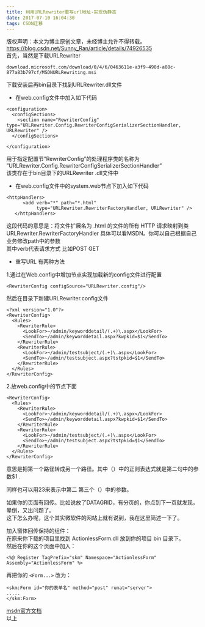 ```yaml
---
title: 利用URLRewriter重写url地址-实现伪静态
date: 2017-07-10 16:04:30
tags: CSDN迁移
---
```

 版权声明：本文为博主原创文章，未经博主允许不得转载。 https://blog.csdn.net/Sunny_Ran/article/details/74926535   
  首先，当然是下载URLRewriter

 
```
download.microsoft.com/download/0/4/6/0463611e-a3f9-490d-a08c-877a83b797cf/MSDNURLRewriting.msi  
```
 下载安装后再bin目录下找到URLRewriter.dll文件

  
  * 在web.config文件中加入如下代码  
```
<configuration>
  <configSections>
    <section name="RewriterConfig" type="URLRewriter.Config.RewriterConfigSerializerSectionHandler, URLRewriter" />
  </configSections>

</configuration>
```
 用于指定配置节”RewriterConfig”的处理程序类的名称为   
 ”URLRewriter.Config.RewriterConfigSerializerSectionHandler”   
 该类存在于bin目录下的URLRewriter .dll文件中

  
  * 在web.config文件中的system.web节点下加入如下代码  
```
<httpHandlers>
      <add verb="*" path="*.html"
           type="URLRewriter.RewriterFactoryHandler, URLRewriter" />
   </httpHandlers>
```
 这段代码的意思是：将文件扩展名为 .html 的文件的所有 HTTP 请求映射到类 URLRewriter.RewriterFactoryHandler 具体可以看MSDN。你可以自己根据自己业务修改path中的参数   
 其中verb代表请求方式 比如POST GET

  
  * 重写URL  有两种方法

 1.通过在Web.config中增加节点实现加载新的config文件进行配置

 
```
<RewriterConfig configSource="URLRewriter.config"/>
```
 然后在目录下新建URLRewriter.config文件

 
```
<?xml version="1.0"?>
<RewriterConfig>
  <Rules>
    <RewriterRule>
      <LookFor>~/admin/keyworddetail/(.+)\.aspx</LookFor>
      <SendTo>~/admin/keyworddetail.aspx?kwpkid=$1</SendTo>
    </RewriterRule>
    <RewriterRule>
      <LookFor>~/admin/testsubject/(.+)\.aspx</LookFor>
      <SendTo>~/admin/testsubject.aspx?tstpkid=$1</SendTo>
    </RewriterRule>
  </Rules>
</RewriterConfig>
```
 2.放web.config中的节点下面 

 
```
<RewriterConfig>
  <Rules>
    <RewriterRule>
      <LookFor>~/admin/keyworddetail/(.+)\.aspx</LookFor>
      <SendTo>~/admin/keyworddetail.aspx?kwpkid=$1</SendTo>
    </RewriterRule>
    <RewriterRule>
      <LookFor>~/admin/testsubject/(.+)\.aspx</LookFor>
      <SendTo>~/admin/testsubject.aspx?tstpkid=$1</SendTo>
    </RewriterRule>
  </Rules>
</RewriterConfig>
```
 意思是把第一个路径转成另一个路径。其中（）中的正则表达式就是第二句中的参数$1 .

 同样也可以用23来表示中第二 第三个（）中的参数。

 如果你的页面有回传。比如说放了DATAGRID，有分页的，你点到下一页就发现，晕倒，又出问题了。   
 这下怎么办呢，这个其实微软件的网站上就有说到，我在这里简述一下了。

 加入窗体回传保持的组件：   
 在原来你下载的项目里找到 ActionlessForm.dll 放到你的项目 bin 目录下。   
 然后在你的这个页面中加入：

 
```
<%@ Register TagPrefix="skm" Namespace="ActionlessForm" Assembly="ActionlessForm" %>
```
 再把你的 `<Form...>` 改为：

 
```
<skm:Form id="你的表单名" method="post" runat="server">
.....
</skm:Form>
```
 [msdn官方文档](https://msdn.microsoft.com/zh-cn/library/bya7fh0a%28VS.80%29.aspx%20MSDN%E5%AE%98%E6%96%B9%E6%96%87%E6%A1%A3)   
 以上

   
  